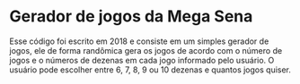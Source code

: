 # Gerador de jogos da Mega Sena

Esse código foi escrito em 2018 e consiste em um simples gerador de jogos, ele de forma randômica gera os jogos de acordo com o número de jogos e o números de dezenas em cada jogo informado pelo usuário. O usuário pode escolher entre 6, 7, 8, 9 ou 10 dezenas e   quantos jogos quiser.
